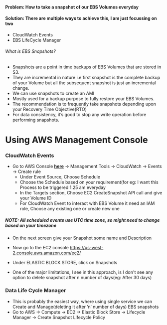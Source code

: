 #### Problem: How to take a snapshot of our EBS Volumes everyday

#### Solution: There are multiple ways to achieve this, I am just focussing on two

* CloudWatch Events
* EBS LifeCycle Manager

###### What is EBS Snapshots?

* Snapshots are a point in time backups of EBS Volumes that are stored in S3.
* They are incremental in nature i.e first snapshot is the complete backup of your Volume but all the subsequent snapshot is just an incremental change.
* We can use snapshots to create an AMI
* Mostly used for a backup purpose to fully restore your EBS Volumes.
* The recommendation is to frequently take snapshots depending upon your Recovery Time Objective(RTO)
* For data consistency, it’s good to stop any write operation before performing snapshots.

# Using AWS Management Console

### CloudWatch Events
* Go to AWS Console [**here**](https://us-west-2.console.aws.amazon.com/cloudwatch) → Management Tools → CloudWatch → Events → Create rule
    * Under Event Source, Choose Schedule 
    * Choose the Schedule based on your requirement(for eg: I want this Process to be triggered 1.25 am everyday
    * In the Targets section, Choose EC2 CreateSnapshot API call and give your Volume ID
    * For CloudWatch Event to interact with EBS Volume it need an IAM role, Choose any existing one or create new one

##### NOTE: All scheduled events use UTC time zone, so might need to change based on your timezone

* On the next screen give your Snapshot some name and Description
* Now go to the EC2 console https://us-west-2.console.aws.amazon.com/ec2/
* Under ELASTIC BLOCK STORE, click on Snapshots

* One of the major limitations, I see in this approach, is I don't see any option to delete snapshot after n number of days(eg: After 30 days)

### Data Life Cycle Manager

* This is probably the easiest way, where using single service we can Create and Manage(deleting it after ’n’ number of days) EBS snapshots
* Go to AWS → Compute → EC2 → Elastic Block Store → Lifecycle Manager → Create Snapshot Lifecycle Policy
